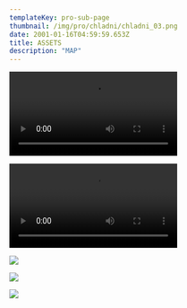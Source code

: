 ```yaml
---
templateKey: pro-sub-page
thumbnail: /img/pro/chladni/chladni_03.png
date: 2001-01-16T04:59:59.653Z
title: ASSETS
description: "MAP"
---
```



![](/img/pro/chladni/2019-02-26_22-01-55.mp4)

![](/img/pro/chladni/2019-02-26_22-01-55.webm)


![](/img/pro/chladni/chladni_01.png)

![](/img/pro/chladni/chladni_02.png)

![](/img/pro/chladni/chladni_03.png)

